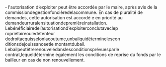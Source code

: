 ‐ l'autorisation d’exploiter peut être accordée par le maire, après avis de la commissiondegestionfoncièredelacommune.
En cas de pluralité de demandes, cette autorisation est accordé e en priorité au demandeurruralensituationdepremièreinstallation.
Lebénéficiairedel’autorisationd’exploiterconclutaveclep ropriétaireouledétenteur dedroitacquisselonlacoutume,unbailquidéterminelescon ditionsdejouissanceetle montantdubail.
Lebailpeutêtrerenouvelédanslesconditionsprévuesparle contrat,lequeldétermine également les conditions de reprise du fonds par le bailleur en cas de non renouvellement.